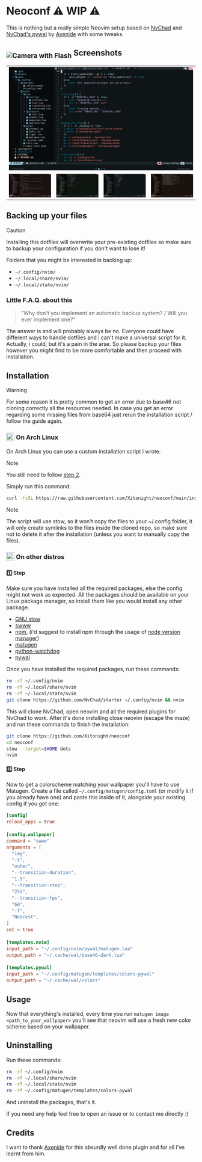 # Neoconf ⚠️ WIP ⚠️

This is nothing but a really simple Neovim setup based on [NvChad](https://nvchad.com/) and [NvChad's pywal](https://github.com/NvChad/pywal) by [Axenide](https://github.com/Axenide) with some tweaks.

<h2><sub><img src="https://raw.githubusercontent.com/Tarikul-Islam-Anik/Animated-Fluent-Emojis/master/Emojis/Objects/Camera%20with%20Flash.png" alt="Camera with Flash" width="25" height="25" /></sub> Screenshots</h2>
<table align="center">
  <tr>
    <td colspan="4"><img src="assets/1.png"></td>
  </tr>
  <tr>
    <td colspan="1"><img src="assets/2.png"></td>
    <td colspan="1"><img src="assets/3.png"></td>
    <td colspan="1" align="center"><img src="assets/4.png"></td>
    <td colspan="1" align="center"><img src="assets/5.png"></td>
  </tr>
</table>

## Backing up your files

> [!CAUTION]
> Installing this dotfiles will overwrite your pre-existing dotfiles so make sure to backup your configuration if you don't want to lose it!

Folders that you might be interested in backing up:
- `~/.config/nvim/`
- `~/.local/share/nvim/`
- `~/.local/state/nvim/`

### Little F.A.Q. about this

> "Why don't you implement an automatic backup system? / Will you ever implement one?"

The answer is and will probably always be no. Everyone could have different ways to handle dotfiles and i can't make a universal script for it.
Actually, i could, but it's a pain in the arse. So please backup your files however you might find to be more comfortable and then proceed with installation.

## Installation

> [!WARNING]
> For some reason it is pretty common to get an error due to base46 not cloning correctly all the resources needed. In case you get an error regarding some missing files from base64 just rerun the installation script / follow the guide again.

<h3><sub><img src="http://wiki.installgentoo.com/images/f/f9/Arch-linux-logo.png" width=22 height=22/></sub> On Arch Linux</h3>

On Arch Linux you can use a custom installation script i wrote.
> [!NOTE]
> You still need to follow [step 2](#step2).

Simply run this command:

```bash
curl -fsSL https://raw.githubusercontent.com/Xitonight/neoconf/main/install.sh | bash
```

> [!NOTE]
> The script will use stow, so it won't copy the files to your ~/.config folder, it will only create symlinks to the files inside the cloned repo, so make sure not to delete it after the installation (unless you want to manually copy the files).


<h3><sub><img src="http://wiki.installgentoo.com/images/5/5b/Ubuntu.png" width=22 height=22/></sub> On other distros</h3>

#### 1️⃣ Step

Make sure you have installed all the required packages, else the config might not work as expected.
All the packages should be available on your Linux package manager, so install them like you would install any other package.

- [GNU stow](https://www.gnu.org/software/stow/)
- [swww](https://github.com/LGFae/swww)
- [npm](https://www.npmjs.com), (i'd suggest to install npm through the usage of [node version manager](https://github.com/nvm-sh/nvm))
- [matugen](https://github.com/InioX/matugen) 
- [python-watchdog](https://pypi.org/project/watchdog/)
- [pywal](https://github.com/dylanaraps/pywal) 

Once you have installed the required packages, run these commands:

```bash
rm -rf ~/.config/nvim
rm -rf ~/.local/share/nvim
rm -rf ~/.local/state/nvim
git clone https://github.com/NvChad/starter ~/.config/nvim && nvim
```

This will clone NvChad, open neovim and all the required plugins for NvChad to work.
After it's done installing close neovim (escape the maze) and run these commands to finish the installation:

```bash
git clone https://github.com/Xitonight/neoconf
cd neoconf
stow --target=$HOME dots
nvim
```

<a id="step2"></a>
#### 2️⃣ Step

Now to get a colorscheme matching your wallpaper you'll have to use Matugen.
Create a file called `~/.config/matugen/config.toml` (or modify it if you already have one) and paste this inside of it, alongside your existing config if you got one:

```toml
[config]
reload_apps = true

[config.wallpaper]
command = "swww"
arguments = [
  "img",
  "-t",
  "outer",
  "--transition-duration",
  "1.5",
  "--transition-step",
  "255",
  "--transition-fps",
  "60",
  "-f",
  "Nearest",
]
set = true

[templates.nvim]
input_path = "~/.config/nvim/pywal/matugen.lua"
output_path = "~/.cache/wal/base46-dark.lua"

[templates.pywal]
input_path = "~/.config/matugen/templates/colors-pywal"
output_path = "~/.cache/wal/colors"
```

## Usage

Now that everything's installed, every time you run `matugen image <path_to_your_wallpaper>` you'll see that neovim will use a fresh new color scheme based on your wallpaper. 

## Uninstalling

Run these commands:

```bash
rm -rf ~/.config/nvim
rm -rf ~/.local/share/nvim
rm -rf ~/.local/state/nvim
rm -rf ~/.config/matugen/templates/colors-pywal
```

And uninstall the packages, that's it.

If you need any help feel free to open an issue or to contact me directly :)

## Credits

I want to thank [Axenide](https://github.com/Axenide) for this absurdly well done plugin and for all i've learnt from him.

